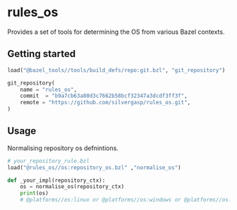 # rules_os
Provides a set of tools for determining the OS from various Bazel contexts.
## Getting started

``` py
load("@bazel_tools//tools/build_defs/repo:git.bzl", "git_repository")

git_repository(
    name = "rules_os",
    commit  = "b9a7cb63a80d3c7662b58bcf32347a3dcdf3ff3f",
    remote = "https://github.com/silvergasp/rules_os.git",
)

```

## Usage
Normalising repository os defnintions.

``` py
# your_repository_rule.bzl
load("@rules_os//os:repository_os.bzl" ,"normalise_os")

def _your_impl(repository_ctx):
    os = normalise_os(repository_ctx)
    print(os)
    # @platforms//os:linux or @platforms//os:windows or @platforms//os:macos

```
